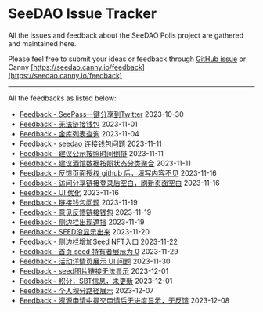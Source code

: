 # SeeDAO Issue Tracker

All the issues and feedback about the SeeDAO Polis project are gathered and maintained here. 

Please feel free to submit your ideas or feedback through [GitHub issue](https://github.com/Taoist-Labs/seedao-issue-tracker/issues/new) or Canny [https://seedao.canny.io/feedback](https://seedao.canny.io/feedback)


---

All the feedbacks as listed below:  
- [Feedback - SeePass一键分享到Twitter](https://github.com/Taoist-Labs/seedao-issue-tracker/issues/31) 2023-10-30
- [Feedback - 无法链接钱包](https://github.com/Taoist-Labs/seedao-issue-tracker/issues/32) 2023-11-01
- [Feedback - 金库列表查询](https://github.com/Taoist-Labs/seedao-issue-tracker/issues/33) 2023-11-04
- [Feedback - seedao 连接钱包问题](https://github.com/Taoist-Labs/seedao-issue-tracker/issues/34) 2023-11-11
- [Feedback - 建议公示按照时间倒排](https://github.com/Taoist-Labs/seedao-issue-tracker/issues/35) 2023-11-11
- [Feedback - 建议酒馆数据按照状态分类聚合](https://github.com/Taoist-Labs/seedao-issue-tracker/issues/36) 2023-11-11
- [Feedback - 反馈页面授权 github 后，填写内容不见](https://github.com/Taoist-Labs/seedao-issue-tracker/issues/37) 2023-11-16
- [Feedback - 访问分享链接登录后空白，刷新页面空白](https://github.com/Taoist-Labs/seedao-issue-tracker/issues/38) 2023-11-16
- [Feedback - UI 优化](https://github.com/Taoist-Labs/seedao-issue-tracker/issues/39) 2023-11-16
- [Feedback - 链接钱包问题](https://github.com/Taoist-Labs/seedao-issue-tracker/issues/40) 2023-11-19
- [Feedback - 意见反馈链接钱包](https://github.com/Taoist-Labs/seedao-issue-tracker/issues/41) 2023-11-19
- [Feedback - 侧边栏出现遮挡](https://github.com/Taoist-Labs/seedao-issue-tracker/issues/42) 2023-11-19
- [Feedback - SEED没显示出来](https://github.com/Taoist-Labs/seedao-issue-tracker/issues/44) 2023-11-20
- [Feedback - 侧边栏增加Seed NFT入口](https://github.com/Taoist-Labs/seedao-issue-tracker/issues/45) 2023-11-22
- [Feedback - 首页 seed 持有者展示为 0](https://github.com/Taoist-Labs/seedao-issue-tracker/issues/46) 2023-11-29
- [Feedback - 活动详情页展示 UI 问题](https://github.com/Taoist-Labs/seedao-issue-tracker/issues/47) 2023-11-30
- [Feedback - seed图片链接无法显示](https://github.com/Taoist-Labs/seedao-issue-tracker/issues/48) 2023-12-01
- [Feedback - 积分，SBT信息，未更新](https://github.com/Taoist-Labs/seedao-issue-tracker/issues/49) 2023-12-01
- [Feedback - 个人积分路径展示](https://github.com/Taoist-Labs/seedao-issue-tracker/issues/50) 2023-12-07
- [Feedback - 资源申请中提交申请后无进度显示，无反馈](https://github.com/Taoist-Labs/seedao-issue-tracker/issues/51) 2023-12-08
